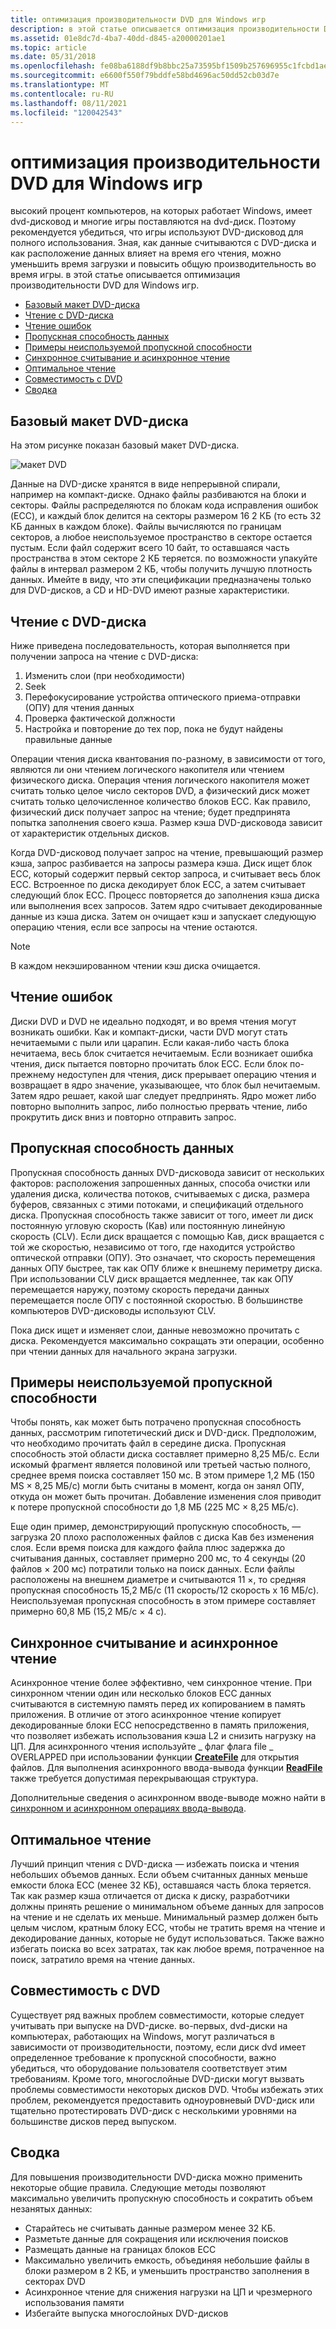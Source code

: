 ```yaml
---
title: оптимизация производительности DVD для Windows игр
description: в этой статье описывается оптимизация производительности DVD для Windows игр.
ms.assetid: 01e8dc7d-4ba7-40dd-d845-a20000201ae1
ms.topic: article
ms.date: 05/31/2018
ms.openlocfilehash: fe08ba6188df9b8bbc25a73595bf1509b257696955c1fcbd1ae98091b3c8aecf
ms.sourcegitcommit: e6600f550f79bddfe58bd4696ac50dd52cb03d7e
ms.translationtype: MT
ms.contentlocale: ru-RU
ms.lasthandoff: 08/11/2021
ms.locfileid: "120042543"
---
```

# <a name="optimizing-dvd-performance-for-windows-games"></a>оптимизация производительности DVD для Windows игр

высокий процент компьютеров, на которых работает Windows, имеет dvd-дисковод и многие игры поставляются на dvd-диск. Поэтому рекомендуется убедиться, что игры используют DVD-дисковод для полного использования. Зная, как данные считываются с DVD-диска и как расположение данных влияет на время его чтения, можно уменьшить время загрузки и повысить общую производительность во время игры. в этой статье описывается оптимизация производительности DVD для Windows игр.

-   [Базовый макет DVD-диска](#basic-layout-of-a-dvd)
-   [Чтение с DVD-диска](#reading-from-a-dvd)
-   [Чтение ошибок](#reading-errors)
-   [Пропускная способность данных](#data-throughput)
-   [Примеры неиспользуемой пропускной способности](#examples-of-wasted-throughput)
-   [Синхронное считывание и асинхронное чтение](#reading-synchronously-vs-asynchronously)
-   [Оптимальное чтение](#reading-optimally)
-   [Совместимость с DVD](#dvd-compatibility)
-   [Сводка](#summary)

## <a name="basic-layout-of-a-dvd"></a>Базовый макет DVD-диска

На этом рисунке показан базовый макет DVD-диска.

![макет DVD](images/dvdsector.png)

Данные на DVD-диске хранятся в виде непрерывной спирали, например на компакт-диске. Однако файлы разбиваются на блоки и секторы. Файлы распределяются по блокам кода исправления ошибок (ECC), и каждый блок делится на секторы размером 16 2 КБ (то есть 32 КБ данных в каждом блоке). Файлы вычисляются по границам секторов, а любое неиспользуемое пространство в секторе остается пустым. Если файл содержит всего 10 байт, то оставшаяся часть пространства в этом секторе 2 КБ теряется. по возможности упакуйте файлы в интервал размером 2 КБ, чтобы получить лучшую плотность данных. Имейте в виду, что эти спецификации предназначены только для DVD-дисков, а CD и HD-DVD имеют разные характеристики.

## <a name="reading-from-a-dvd"></a>Чтение с DVD-диска

Ниже приведена последовательность, которая выполняется при получении запроса на чтение с DVD-диска:

1.  Изменить слои (при необходимости)
2.  Seek
3.  Перефокусирование устройства оптического приема-отправки (ОПУ) для чтения данных
4.  Проверка фактической должности
5.  Настройка и повторение до тех пор, пока не будут найдены правильные данные

Операции чтения диска квантования по-разному, в зависимости от того, являются ли они чтением логического накопителя или чтением физического диска. Операция чтения логического накопителя может считать только целое число секторов DVD, а физический диск может считать только целочисленное количество блоков ECC. Как правило, физический диск получает запрос на чтение; будет предпринята попытка заполнения своего кэша. Размер кэша DVD-дисковода зависит от характеристик отдельных дисков.

Когда DVD-дисковод получает запрос на чтение, превышающий размер кэша, запрос разбивается на запросы размера кэша. Диск ищет блок ECC, который содержит первый сектор запроса, и считывает весь блок ECC. Встроенное по диска декодирует блок ECC, а затем считывает следующий блок ECC. Процесс повторяется до заполнения кэша диска или выполнения всех запросов. Затем ядро считывает декодированные данные из кэша диска. Затем он очищает кэш и запускает следующую операцию чтения, если все запросы на чтение остаются.

> [!Note]  
> В каждом некэшированном чтении кэш диска очищается.

 

## <a name="reading-errors"></a>Чтение ошибок

Диски DVD и DVD не идеально подходят, и во время чтения могут возникать ошибки. Как и компакт-диски, части DVD могут стать нечитаемыми с пыли или царапин. Если какая-либо часть блока нечитаема, весь блок считается нечитаемым. Если возникает ошибка чтения, диск пытается повторно прочитать блок ECC. Если блок по-прежнему недоступен для чтения, диск прерывает операцию чтения и возвращает в ядро значение, указывающее, что блок был нечитаемым. Затем ядро решает, какой шаг следует предпринять. Ядро может либо повторно выполнить запрос, либо полностью прервать чтение, либо прокрутить диск вниз и повторно отправить запрос.

## <a name="data-throughput"></a>Пропускная способность данных

Пропускная способность данных DVD-дисковода зависит от нескольких факторов: расположения запрошенных данных, способа очистки или удаления диска, количества потоков, считываемых с диска, размера буферов, связанных с этими потоками, и спецификаций отдельного диска. Пропускная способность также зависит от того, имеет ли диск постоянную угловую скорость (Кав) или постоянную линейную скорость (CLV). Если диск вращается с помощью Кав, диск вращается с той же скоростью, независимо от того, где находится устройство оптической отправки (ОПУ). Это означает, что скорость перемещения данных ОПУ быстрее, так как ОПУ ближе к внешнему периметру диска. При использовании CLV диск вращается медленнее, так как ОПУ перемещается наружу, поэтому скорость передачи данных перемещается после ОПУ с постоянной скоростью. В большинстве компьютеров DVD-дисководы используют CLV.

Пока диск ищет и изменяет слои, данные невозможно прочитать с диска. Рекомендуется максимально сокращать эти операции, особенно при чтении данных для начального экрана загрузки.

## <a name="examples-of-wasted-throughput"></a>Примеры неиспользуемой пропускной способности

Чтобы понять, как может быть потрачено пропускная способность данных, рассмотрим гипотетический диск и DVD-диск. Предположим, что необходимо прочитать файл в середине диска. Пропускная способность этой области диска составляет примерно 8,25 МБ/с. Если искомый фрагмент является половиной или третьей частью полного, среднее время поиска составляет 150 мс. В этом примере 1,2 МБ (150 MS × 8,25 МБ/с) могли быть считаны в момент, когда он занял ОПУ, откуда он может быть прочитан. Добавление изменения слоя приводит к потере пропускной способности до 1,8 МБ (225 МС × 8,25 МБ/с).

Еще один пример, демонстрирующий пропускную способность, — загрузка 20 плохо расположенных файлов с диска Кав без изменения слоя. Если время поиска для каждого файла плюс задержка до считывания данных, составляет примерно 200 мс, то 4 секунды (20 файлов × 200 мс) потратили только на поиск данных. Если файлы расположены на внешнем диаметре и считываются 11 ×, то средняя пропускная способность 15,2 МБ/с (11 скорость/12 скорость x 16 МБ/с). Неиспользуемая пропускная способность в этом примере составляет примерно 60,8 МБ (15,2 МБ/с × 4 с).

## <a name="reading-synchronously-vs-asynchronously"></a>Синхронное считывание и асинхронное чтение

Асинхронное чтение более эффективно, чем синхронное чтение. При синхронном чтении один или несколько блоков ECC данных считываются в системную память перед их копированием в память приложения. В отличие от этого асинхронное чтение копирует декодированные блоки ECC непосредственно в память приложения, что позволяет избежать использования кэша L2 и снизить нагрузку на ЦП. Для асинхронного чтения используйте \_ флаг флага file \_ OVERLAPPED при использовании функции [**CreateFile**](/windows/desktop/api/fileapi/nf-fileapi-createfilea) для открытия файлов. Для выполнения асинхронного ввода-вывода функции [**ReadFile**](/windows/desktop/api/fileapi/nf-fileapi-readfile) также требуется допустимая перекрывающая структура.

Дополнительные сведения о асинхронном вводе-выводе можно найти в [синхронном и асинхронном операциях ввода-вывода](/windows/desktop/FileIO/synchronous-and-asynchronous-i-o).

## <a name="reading-optimally"></a>Оптимальное чтение

Лучший принцип чтения с DVD-диска — избежать поиска и чтения небольших объемов данных. Если объем считанных данных меньше емкости блока ECC (менее 32 КБ), оставшаяся часть блока теряется. Так как размер кэша отличается от диска к диску, разработчики должны принять решение о минимальном объеме данных для запросов на чтение и не сделать их меньше. Минимальный размер должен быть целым числом, кратным блоку ECC, чтобы не тратить время на чтение и декодирование данных, которые не будут использоваться. Также важно избегать поиска во всех затратах, так как любое время, потраченное на поиск, затратило время на чтение данных.

## <a name="dvd-compatibility"></a>Совместимость с DVD

Существует ряд важных проблем совместимости, которые следует учитывать при выпуске на DVD-диске. во-первых, dvd-диски на компьютерах, работающих на Windows, могут различаться в зависимости от производительности, поэтому, если диск dvd имеет определенное требование к пропускной способности, важно убедиться, что оборудование пользователя соответствует этим требованиям. Кроме того, многослойные DVD-диски могут вызвать проблемы совместимости некоторых дисков DVD. Чтобы избежать этих проблем, рекомендуется предоставить одноуровневый DVD-диск или тщательно протестировать DVD-диск с несколькими уровнями на большинстве дисков перед выпуском.

## <a name="summary"></a>Сводка

Для повышения производительности DVD-диска можно применить некоторые общие правила. Следующие методы позволяют максимально увеличить пропускную способность и сократить объем незанятых данных:

-   Старайтесь не считывать данные размером менее 32 КБ.
-   Разметьте данные для сокращения или исключения поисков
-   Размещать данные на границах блоков ECC
-   Максимально увеличить емкость, объединяя небольшие файлы в блоки размером в 2 КБ, и уменьшить пространство заполнения в секторах DVD
-   Асинхронное чтение для снижения нагрузки на ЦП и чрезмерного использования памяти
-   Избегайте выпуска многослойных DVD-дисков

 

 